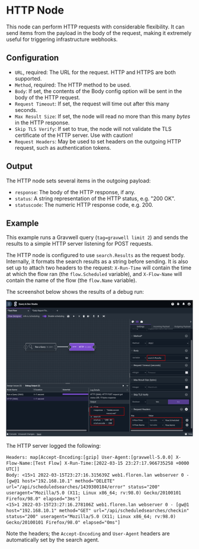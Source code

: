 # HTTP Node

This node can perform HTTP requests with considerable flexibility. It can send items from the payload in the body of the request, making it extremely useful for triggering infrastructure webhooks.

## Configuration

* `URL`, required: The URL for the request. HTTP and HTTPS are both supported.
* `Method`, required: The HTTP method to be used.
* `Body`: If set, the contents of the Body config option will be sent in the body of the HTTP request.
* `Request Timeout`: If set, the request will time out after this many seconds.
* `Max Result Size`: If set, the node will read no more than this many *bytes* in the HTTP response.
* `Skip TLS Verify`: If set to true, the node will not validate the TLS certificate of the HTTP server. Use with caution!
* `Request Headers`: May be used to set headers on the outgoing HTTP request, such as authentication tokens.

## Output

The HTTP node sets several items in the outgoing payload:

* `response`: The body of the HTTP response, if any.
* `status`: A string representation of the HTTP status, e.g. "200 OK".
* `statuscode`: The numeric HTTP response code, e.g. 200.

## Example

This example runs a Gravwell query (`tag=gravwell limit 2`) and sends the results to a simple HTTP server listening for POST requests.

The HTTP node is configured to use `search.Results` as the request body. Internally, it formats the search results as a string before sending. It is also set up to attach two headers to the request: `X-Run-Time` will contain the time at which the flow ran (the `flow.Scheduled` variable), and `X-Flow-Name` will contain the name of the flow (the `flow.Name` variable).

The screenshot below shows the results of a debug run:

![](http-example.png)

The HTTP server logged the following:

```
Headers: map[Accept-Encoding:[gzip] User-Agent:[gravwell-5.0.0] X-Flow-Name:[Test Flow] X-Run-Time:[2022-03-15 23:27:17.966735258 +0000 UTC]]
Body: <15>1 2022-03-15T23:27:16.315639Z web1.floren.lan webserver 0 - [gw@1 host="192.168.10.1" method="DELETE" url="/api/scheduledsearches/1439300184/error" status="200" useragent="Mozilla/5.0 (X11; Linux x86_64; rv:98.0) Gecko/20100101 Firefox/98.0" elapsed="3ms"]
<15>1 2022-03-15T23:27:16.278106Z web1.floren.lan webserver 0 - [gw@1 host="192.168.10.1" method="GET" url="/api/scheduledsearches/checkin" status="200" useragent="Mozilla/5.0 (X11; Linux x86_64; rv:98.0) Gecko/20100101 Firefox/98.0" elapsed="0ms"]
```

Note the headers; the `Accept-Encoding` and `User-Agent` headers are automatically set by the search agent.
